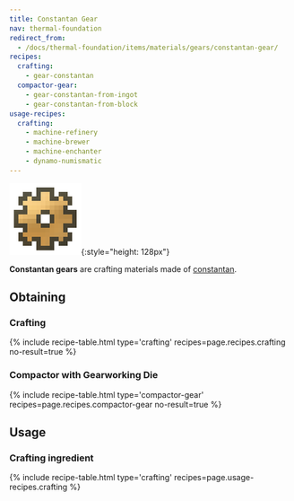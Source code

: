 ```yaml
---
title: Constantan Gear
nav: thermal-foundation
redirect_from:
  - /docs/thermal-foundation/items/materials/gears/constantan-gear/
recipes:
  crafting:
    - gear-constantan
  compactor-gear:
    - gear-constantan-from-ingot
    - gear-constantan-from-block
usage-recipes:
  crafting:
    - machine-refinery
    - machine-brewer
    - machine-enchanter
    - dynamo-numismatic
---
```


![Constantan gear](/assets/images/thermal-foundation/gear-constantan.png){:style="height: 128px"}


**Constantan gears** are crafting materials made of
[constantan](/docs/constantan-ingot/).


Obtaining
---------

### Crafting
{% include recipe-table.html type='crafting' recipes=page.recipes.crafting no-result=true %}

### Compactor with Gearworking Die
{% include recipe-table.html type='compactor-gear' recipes=page.recipes.compactor-gear no-result=true %}


Usage
-----

### Crafting ingredient
{% include recipe-table.html type='crafting' recipes=page.usage-recipes.crafting %}
